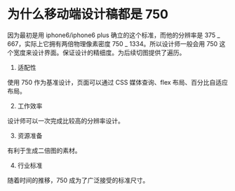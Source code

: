# 为什么移动端设计稿都是 750

因为最初是用 iphone6/iphone6 plus 确立的这个标准，而他的分辨率是 375 _ 667，实际上它拥有两倍物理像素密度 750 _ 1334。所以设计师一般会用 750 这个宽度来设计界面。保证设计的精细度。为后续切图提供了遍历。

1. 适配性

使用 750 作为基准设计，页面可以通过 CSS 媒体查询、flex 布局、百分比自适应布局。

2. 工作效率

设计师可以一次完成比较高的分辨率设计。

3. 资源准备

有利于生成二倍图的素材。

4. 行业标准

随着时间的推移，750 成为了广泛接受的标准尺寸。
